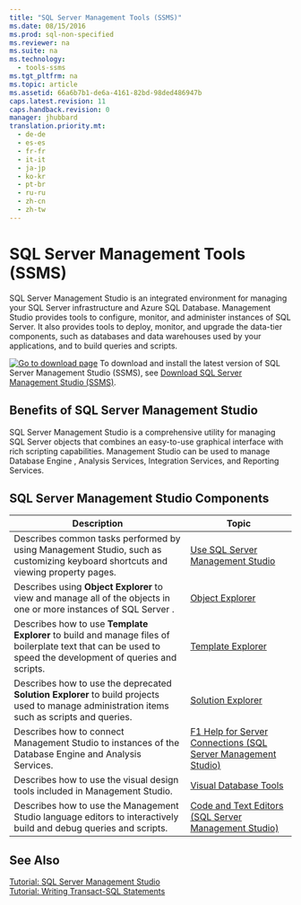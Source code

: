 ```yaml
---
title: "SQL Server Management Tools (SSMS)"
ms.date: 08/15/2016
ms.prod: sql-non-specified
ms.reviewer: na
ms.suite: na
ms.technology: 
  - tools-ssms
ms.tgt_pltfrm: na
ms.topic: article
ms.assetid: 66a6b7b1-de6a-4161-82bd-98ded486947b
caps.latest.revision: 11
caps.handback.revision: 0
manager: jhubbard
translation.priority.mt: 
  - de-de
  - es-es
  - fr-fr
  - it-it
  - ja-jp
  - ko-kr
  - pt-br
  - ru-ru
  - zh-cn
  - zh-tw
---
```

# SQL Server Management Tools (SSMS)
SQL Server Management Studio is an integrated environment for managing your SQL Server infrastructure and Azure SQL Database. Management Studio provides tools to configure, monitor, and administer instances of SQL Server. It also provides tools to deploy, monitor, and upgrade the data-tier components, such as databases and data warehouses used by your applications, and to build queries and scripts.  
  
[![Go to download page](../content/media/download.png)](https://msdn.microsoft.com/library/mt238290.aspx) To download and install the latest version of SQL Server Management Studio (SSMS), see [Download SQL Server Management Studio (SSMS)](https://msdn.microsoft.com/library/mt238290.aspx).  
  
## Benefits of SQL Server Management Studio  
SQL Server Management Studio is a comprehensive utility for managing SQL Server objects that combines an easy-to-use graphical interface with rich scripting capabilities. Management Studio can be used to manage  Database Engine , Analysis Services, Integration Services, and Reporting Services.  
  
## SQL Server Management Studio Components  
  
|Description|Topic|  
|---------------|---------|  
|Describes common tasks performed by using Management Studio, such as customizing keyboard shortcuts and viewing property pages.|[Use SQL Server Management Studio](../content/Use-SQL-Server-Management-Studio.md)|  
|Describes using **Object Explorer** to view and manage all of the objects in one or more instances of  SQL Server .|[Object Explorer](../content/Object-Explorer.md)|  
|Describes how to use **Template Explorer** to build and manage files of boilerplate text that can be used to speed the development of queries and scripts.|[Template Explorer](../content/Template-Explorer.md)|  
|Describes how to use the deprecated **Solution Explorer** to build projects used to manage administration items such as scripts and queries.|[Solution Explorer](../content/Solution-Explorer.md)|  
|Describes how to connect Management Studio to instances of the  Database Engine  and Analysis Services.|[F1 Help for Server Connections &#40;SQL Server Management Studio&#41;](../content/F1-Help-for-Server-Connections--SQL-Server-Management-Studio-.md)|  
|Describes how to use the visual design tools included in Management Studio.|[Visual Database Tools](../content/Visual-Database-Tools.md)|  
|Describes how to use the Management Studio language editors to interactively build and debug queries and scripts.|[Code and Text Editors (SQL Server Management Studio)](assetId:///062051e4-4b77-4969-98ae-d2547c24ce3e)|  
  
## See Also  
[Tutorial: SQL Server Management Studio](assetId:///d2bade70-07cf-4d94-b5d2-88aecb538ed1)  
[Tutorial: Writing Transact-SQL Statements](assetId:///2addc9be-67d0-423d-a457-192fe9d7d058)  
  
